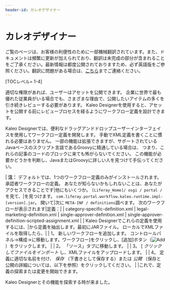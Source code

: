 ```yaml
---
header-id: カレオデザイナー
---
```


# カレオデザイナー

<p class="alert alert-info"><span class="wysiwyg-color-blue120">ご覧のページは、お客様の利便性のために一部機械翻訳されています。また、ドキュメントは頻繁に更新が加えられており、翻訳は未完成の部分が含まれることをご了承ください。最新情報は都度公開されておりますため、必ず英語版をご参照ください。翻訳に問題がある場合は、<a href="mailto:support-content-jp@liferay.com">こちら</a>までご連絡ください。</span></p>

[TOCレベル= 1-4]

適切な権限があれば、ユーザーはアセットを公開できます。 企業に世界で最も優れた従業員がいる場合でも、さまざまな理由で、公開したいアイテムの多くを引き続きレビューする必要があります。 Kaleo Designerを使用すると、アセットを公開する前にレビュープロセスを経るようにワークフロー定義を設計できます。

Kaleo Designerでは、便利なドラッグアンドドロップユーザーインターフェイスを使用してワークフロー定義を開発します。 手動でXML定義を書くことに慣れる必要はありません。 一部の機能は拡張できますが、サポートされているJavaベースのスクリプト言語であるGroovyに精通している場合は、 つまり、これらの記事のコードのブロックに来ても怖がらないでください。 この機能が必要かどうかを判断し、JavaまたはGroovyに詳しい人を見つけて手伝ってください。

| **注：** デフォルトでは、1つのワークフロー定義のみがインストールされます。承認者ワークフローの定義。 あなたが知らないかもしれないことは、あなたがアクセスできることです|他にもいくつか。 `[Liferay_Home]/ osgi / portal /` を見て、|を見つけます。 `com.liferay.portal.workflow.kaleo.runtime.impl-[version].jar`。 開いて|次に `META-INF / definitions`調べます。 次のワークフローが表示されます|定義：| | category-specific-definition.xml | legal-marketing-definition.xml | single-approver-definition.xml | single-approver-definition-scripted-assignment.xml | | Kaleo Designerでこれらの定義を使用するには、|から定義を抽出します。最初にJARファイル。 ローカルでXMLファイルを取得したら、| | 1。 新しいワークフローを追加します。 コントロールパネル→構成→に移動します。ワークフロー]をクリックし、[追加]ボタン（![Add](../../../images/icon-add.png)）をクリックします。 | | 2。 「ソース」タブに移動します。 | | 3。 [ *クリックしてファイルをインポート* し、XMLファイルをアップロードします。 | | 4。 定義に適切な名前を付け、 *保存* （下書きとして保存する）または *公開* （保存と公開の詳細については、以下を参照）をクリックしてください。 | |これで、定義の探索または変更を開始できます。

Kaleo Designerとその機能を探索する時が来ました。
